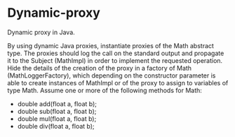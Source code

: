 # Dynamic-proxy
Dynamic proxy in Java.

By using dynamic Java proxies, instantiate proxies of the Math abstract type. The proxies should log the call on the standard output and propagate it to the Subject (MathImpl) in order to implement the requested operation. Hide the details of the creation of the proxy in a factory of Math (MathLoggerFactory), which depending on the constructor parameter is able to create instances of MathImpl or of the proxy to assign to variables of type Math. Assume one or more of the following methods for Math:
- double add(float a, float b);
- double sub(float a, float b);
- double mul(float a, float b);
- double div(float a, float b);
